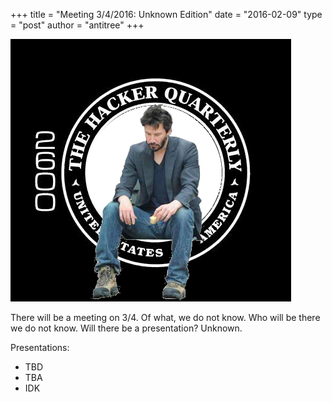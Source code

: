 +++
title = "Meeting 3/4/2016: Unknown Edition"
date = "2016-02-09"
type = "post"
author = "antitree"
+++

![2600](/images/2600_sad.png)

There will be a meeting on 3/4. Of what, we do not know. Who will be there we do not know. Will there be a presentation? Unknown. 

Presentations:

* TBD
* TBA
* IDK
